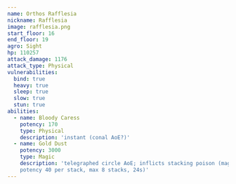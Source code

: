 ```yaml
---
name: Orthos Rafflesia
nickname: Rafflesia
image: rafflesia.png
start_floor: 16
end_floor: 19
agro: Sight
hp: 110257
attack_damage: 1176
attack_type: Physical
vulnerabilities:
  bind: true
  heavy: true
  sleep: true
  slow: true
  stun: true
abilities:
  - name: Bloody Caress
    potency: 170
    type: Physical
    description: 'instant (conal AoE?)'
  - name: Gold Dust
    potency: 3000
    type: Magic
    description: 'telegraphed circle AoE; inflicts stacking poison (magic DoT
    potency 40 per stack, max 8 stacks, 24s)'
---
```

